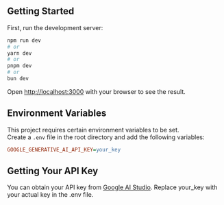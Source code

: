 ## Getting Started

First, run the development server:

```bash
npm run dev
# or
yarn dev
# or
pnpm dev
# or
bun dev
```

Open [http://localhost:3000](http://localhost:3000) with your browser to see the result.

## Environment Variables

This project requires certain environment variables to be set.  
Create a `.env` file in the root directory and add the following variables:

```ini
GOOGLE_GENERATIVE_AI_API_KEY=your_key
```
## Getting Your API Key

You can obtain your API key from [Google AI Studio](https://aistudio.google.com/apikey).
Replace your_key with your actual key in the .env file.